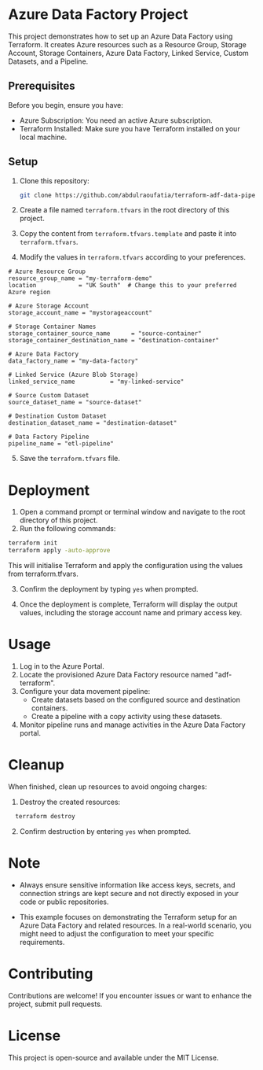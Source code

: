 # Azure Data Factory Project

This project demonstrates how to set up an Azure Data Factory using Terraform. It creates Azure resources such as a Resource Group, Storage Account, Storage Containers, Azure Data Factory, Linked Service, Custom Datasets, and a Pipeline.

## Prerequisites

Before you begin, ensure you have:

- Azure Subscription: You need an active Azure subscription.
- Terraform Installed: Make sure you have Terraform installed on your local machine.

## Setup

1. Clone this repository:

   ```sh
   git clone https://github.com/abdulraoufatia/terraform-adf-data-pipeline.git
   ```
2. Create a file named `terraform.tfvars` in the root directory of this project.
3. Copy the content from `terraform.tfvars.template` and paste it into `terraform.tfvars`.
3. Modify the values in `terraform.tfvars` according to your preferences.

```
# Azure Resource Group
resource_group_name = "my-terraform-demo"
location            = "UK South"  # Change this to your preferred Azure region

# Azure Storage Account
storage_account_name = "mystorageaccount"

# Storage Container Names
storage_container_source_name      = "source-container"
storage_container_destination_name = "destination-container"

# Azure Data Factory
data_factory_name = "my-data-factory"

# Linked Service (Azure Blob Storage)
linked_service_name          = "my-linked-service"

# Source Custom Dataset
source_dataset_name = "source-dataset"

# Destination Custom Dataset
destination_dataset_name = "destination-dataset"

# Data Factory Pipeline
pipeline_name = "etl-pipeline"

```
5. Save the `terraform.tfvars` file.

# Deployment
1. Open a command prompt or terminal window and navigate to the root directory of this project.
2. Run the following commands:

```sh
terraform init
terraform apply -auto-approve
```

This will initialise Terraform and apply the configuration using the values from terraform.tfvars.

3. Confirm the deployment by typing `yes` when prompted.

4. Once the deployment is complete, Terraform will display the output values, including the storage account name and primary access key.

# Usage
1. Log in to the Azure Portal.
2. Locate the provisioned Azure Data Factory resource named "adf-terraform".
3. Configure your data movement pipeline:
    - Create datasets based on the configured source and destination containers.
    - Create a pipeline with a copy activity using these datasets.
4. Monitor pipeline runs and manage activities in the Azure Data Factory portal.

# Cleanup
When finished, clean up resources to avoid ongoing charges:

1. Destroy the created resources:
 ```sh
   terraform destroy
   ```

2. Confirm destruction by entering `yes` when prompted.

# Note
- Always ensure sensitive information like access keys, secrets, and connection strings are kept secure and not directly exposed in your code or public repositories.

- This example focuses on demonstrating the Terraform setup for an Azure Data Factory and related resources. In a real-world scenario, you might need to adjust the configuration to meet your specific requirements.


# Contributing
Contributions are welcome! If you encounter issues or want to enhance the project, submit pull requests.

# License
This project is open-source and available under the MIT License.